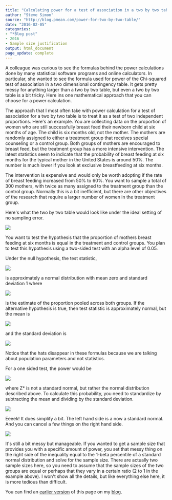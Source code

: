 ```yaml
---
title: "Calculating power for a test of association in a two by two table"
author: "Steve Simon"
source: "http://blog.pmean.com/power-for-two-by-two-table/"
date: "2016-02-05"
categories:
- "*Blog post"
- 2016
- Sample size justification
output: html_document
page_update: complete
---
```


A colleague was curious to see the formulas behind the power calculations done by many statistical software programs and online calculators. In particular, she wanted to see the formula used for power of the Chi-squared test of association in a two dimensional contingency table. It gets pretty messy for anything larger than a two by two table, but even a two by two table is a bit tricky. Here ins one mathematical approach that you can choose for a power calculation.

<!---More--->

The approach that I most often take with power calculation for a test of association for a two by two table is to treat it as a test of two independent proportions. Here's an example. You are collecting data on the proportion of women who are still successfully breast feed their newborn child at six months of age. The child is six months old, not the mother. The mothers are randomly assigned to either a treatment group that receives special counseling or a control group. Both groups of mothers are encouraged to breast feed, but the treatment group has a more intensive intervention. The latest statistics seem to indicate that the probability of breast feeding at six months for the typical mother in the United States is around 50%. The number is much lower if you look at exclusive breastfeeding at six months.

The intervention is expensive and would only be worth adopting if the rate of breast feeding increased from 50% to 60%. You want to sample a total of 300 mothers, with twice as many assigned to the treatment group than the control group. Normally this is a bit inefficient, but there are other objectives of the research that require a larger number of women in the treatment group.

Here's what the two by two table would look like under the ideal setting of no sampling error.

![](http://www.pmean.com/new-images/16/power-for-two-by-two-table01.gif)


You want to test the hypothesis that the proportion of mothers breast feeding at six months is equal in the treatment and control groups. You plan to test this hypothesis using a two-sided test with an alpha level of 0.05.

Under the null hypothesis, the test statistic,

![](http://www.pmean.com/new-images/16/power-for-two-by-two-table02.gif)

is approximately a normal distribution with mean zero and standard deviation 1 where

![](http://www.pmean.com/new-images/16/power-for-two-by-two-table03.gif)

is the estimate of the proportion pooled across both groups. If the alternative hypothesis is true, then test statistic is approximately normal, but the mean is 

![](http://www.pmean.com/new-images/16/power-for-two-by-two-table04.gif)


and the standard deviation is

![](http://www.pmean.com/new-images/16/power-for-two-by-two-table05.gif)

Notice that the hats disappear in these formulas because we are talking about population parameters and not statistics.

For a one sided test, the power would be

![](http://www.pmean.com/new-images/16/power-for-two-by-two-table06.gif)

where Z* is not a standard normal, but rather the normal distribution
described above. To calculate this probability, you need to standardize
by subtracting the mean and dividing by the standard deviation.

![](http://www.pmean.com/new-images/16/power-for-two-by-two-table07.gif)

Eeeek! It does simplify a bit. The left hand side is a now a standard normal. And you can cancel a few things on the right hand side.

![](http://www.pmean.com/new-images/16/power-for-two-by-two-table08.gif)

It's still a bit messy but manageable. If you wanted to get a sample size that provides you with a specific amount of power, you set that messy thing on the right side of the inequality equal to the 1-beta percentile of a standard normal distribution and solve for the sample size. There are actually two sample sizes here, so you need to assume that the sample sizes of the two groups are equal or perhaps that they vary in a certain ratio (2 to 1 in the example above). I won't show all the details, but like everything else here, it is more tedious than difficult.

You can find an [earlier version][sim1] of this page on my [blog][sim2].

[sim1]: http://blog.pmean.com/power-for-two-by-two-table/
[sim2]: http://blog.pmean.com
